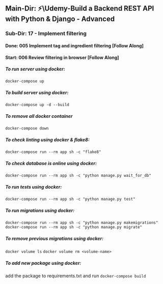 ## Main-Dir: ⚡\Udemy-Build a Backend REST API with Python & Django - Advanced

### Sub-Dir: 17 - Implement filtering

#### Done: 005 Implement tag and ingredient filtering [Follow Along]

#### Start: 006 Review filtering in browser [Follow Along]

##### To run server using docker:

`docker-compose up`

##### To build server using docker:

`docker-compose up -d --build`

##### To remove all docker container

`docker-compose down`

##### To check linting using docker & flake8:

`docker-compose run --rm app sh -c "flake8"`

##### To check database is online using docker:

`docker-compose run --rm app sh -c "python manage.py wait_for_db"`

##### To run tests using docker:

`docker-compose run --rm app sh -c "python manage.py test"`

##### To run migrations using docker:

`docker-compose run --rm app sh -c "python manage.py makemigrations"`
`docker-compose run --rm app sh -c "python manage.py migrate"`

##### To remove previous migrations using docker:

`docker volume ls`
`docker volume rm <volume-name>`

##### To add new package using docker:

add the package to requirements.txt and run `docker-compose build`
